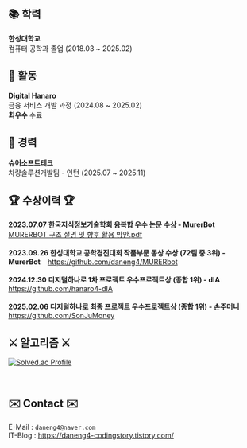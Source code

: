 ## 📚 학력 
  **한성대학교** <br>
  컴퓨터 공학과 졸업 (2018.03 ~ 2025.02) <br>

## 🎲 활동 
  **Digital Hanaro** <br>
  금융 서비스 개발 과정 (2024.08 ~ 2025.02) <br>
  **최우수** 수료 <br>

## 🚀 경력 
**슈어소프트테크** <br>
차량솔루션개발팀 - 인턴 (2025.07 ~ 2025.11) <br>

	
## 🏆 수상이력 🏆

 **2023.07.07 한국지식정보기술학회 융복합 우수 논문 수상 - MurerBot** &ensp; [MURERBOT 구조 설명 및 향후 활용 방안.pdf](https://github.com/daneng4/daneng4/files/13226541/MURERBOT.pdf) 
<br>
<br>
 **2023.09.26 한성대학교 공학경진대회 작품부문 동상 수상 (72팀 중 3위) - MurerBot** &ensp; https://github.com/daneng4/MURERbot
<br>
<br>
**2024.12.30 디지털하나로 1차 프로젝트 우수프로젝트상 (종합 1위) - dIA** &ensp; https://github.com/hanaro4-dIA
<br>
<br>
**2025.02.06 디지털하나로 최종 프로젝트 우수프로젝트상 (종합 1위) - 손주머니** &ensp; https://github.com/SonJuMoney
	
## ⚔ 알고리즘 ⚔	
[![Solved.ac Profile](http://mazassumnida.wtf/api/v2/generate_badge?boj=daneng4)](https://solved.ac/daneng4/)
  
  <br>
</div>

## ✉️ Contact ✉️

E-Mail : `daneng4@naver.com` <br>
IT-Blog : https://daneng4-codingstory.tistory.com/ 

</div>
